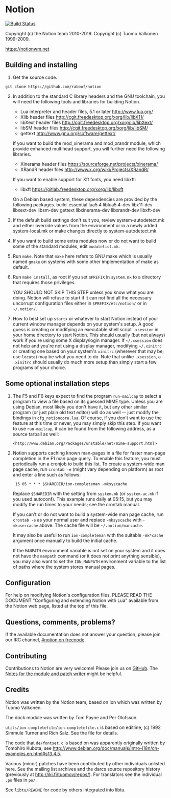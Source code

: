 Notion
======

[![Build Status](https://travis-ci.org/raboof/notion.svg?branch=master)](https://travis-ci.org/raboof/notion)

Copyright (c) the Notion team 2010-2019.
Copyright (c) Tuomo Valkonen 1999-2009.

https://notionwm.net

Building and installing
-----------------------

1. Get the source code.

```
git clone https://github.com/raboof/notion
```

2. In addition to the standard C library headers and the GNU toolchain, you
   will need the following tools and libraries for building Notion.

    * Lua interpreter and header files, 5.1 or later <http://www.lua.org/>
    * Xlib header files <http://cgit.freedesktop.org/xorg/lib/libX11/>
    * libXext header files <http://cgit.freedesktop.org/xorg/lib/libXext/>
    * libSM header files <http://cgit.freedesktop.org/xorg/lib/libSM/>
    * gettext <http://www.gnu.org/software/gettext/>

   If you want to build the mod_xinerama and mod_xrandr module, which provide
   enhanced multihead support, you will further need the following libraries.

    * Xinerama header files <https://sourceforge.net/projects/xinerama/>
    * XRandR header files <http://www.x.org/wiki/Projects/XRandR/>

   If you want to enable support for Xft fonts, you need libxft:

    * libxft <https://gitlab.freedesktop.org/xorg/lib/libxft>

   On a Debian based system, these dependencies are provided by the following
   packages.
     build-essential lua5.4 liblua5.4-dev libx11-dev libxext-dev libsm-dev gettext
     libxinerama-dev libxrandr-dev libxft-dev

3. If the default build settings don't suit you, review system-autodetect.mk
   and either override values from the environment or in a newly added
   system-local.mk or make changes directly to system-autodetect.mk.

4. If you want to build some extra modules now or do not want to build
   some of the standard modules, edit `modulelist.mk`.

5. Run `make`. Note that `make` here refers to GNU make which is usually
   named `gmake` on systems with some other implementation of make as
   default.

6. Run `make install`, as root if you set `$PREFIX` in `system.mk` to a
   directory that requires those privileges.

   YOU SHOULD NOT SKIP THIS STEP unless you know what you are doing. Notion
   will refuse to start if it can not find all the necessary uncorrupt
   configuration files either in `$PREFIX/etc/notion/` or in `~/.notion/`.

7. How to best set up `startx` or whatever to start Notion instead of your
   current window manager depends on your system's setup. A good guess
   is creating or modifying an executable shell script `.xsession` in your
   home directory to start Notion. This should usually (but not always) work
   if you're using some X display/login manager. If `~/.xsession` does not
   help and you're not using a display manager, modifying `~/.xinitrc` or
   creating one based on your system's `xinitrc` (wherever that may be;
   use `locate`) may be what you need to do. Note that unlike `.xsession`,
   a `.xinitrc` should usually do much more setup than simply start a few
   programs of your choice.


Some optional installation steps
--------------------------------

1. The F5 and F6 keys expect to find the program `run-mailcap` to select
   a program to view a file based on its guessed MIME type. Unless you are
   using Debian, most likely you don't have it, but any other similar
   program (or just plain old text editor) will do as well -- just modify the
   bindings in `cfg_notioncore.lua`. Of course, if you don't want to use the
   feature at this time or never, you may simply skip this step. If you want
   to use `run-mailcap`, it can be found from the following address, as a
   source tarball as well:

       <http://www.debian.org/Packages/unstable/net/mime-support.html>

2. Notion supports caching known man-pages in a file for faster man-page
   completion in the F1 man page query. To enable this feature, you must
   periodically run a cronjob to build this list. To create a system-wide
   man page cache, run `crontab -e` (might vary depending on platform) as
   root and enter a line such as follows:

        15 05 * * * $SHAREDIR/ion-completeman -mksyscache

   Replace `$SHAREDIR` with the setting from `system.mk` (or `system-ac.mk`
   if you used autoconf). This example runs daily at 05:15, but you may
   modify the  run times to your needs; see the crontab manual.

   If you can't or do not want to build a system-wide man page cache, run
   `crontab -e` as your normal user and replace `-mksyscache` with
   `-mkusercache` above. The cache file will be `~/.notion/mancache`.

   It may also be useful to run `ion-completeman` with the suitable
   `-mk*cache` argument once manually to build the initial cache.

   If the `MANPATH` environment variable is not set on your system and it
    does not have the `manpath` command (or it does not print anything
   sensible), you may also want to set the `ION_MANPATH` environment
   variable to the list of paths where the system stores manual pages.


Configuration
-------------

For help on modifying Notion's configuration files, PLEASE READ THE DOCUMENT
"Configuring and extending Notion with Lua" available from the Notion web page,
listed at the top of this file.


Questions, comments, problems?
------------------------------

If the available documentation does not answer your question, please
join our IRC channel, [#notion on freenode](https://webchat.freenode.net/?channels=#notion).

Contributing
------------

Contributions to Notion are very welcome! Please join us on [GitHub](https://github.com/raboof/notion/).
The [Notes for the module and patch writer](https://raboof.github.io/notion-doc/notionnotes/) might be helpful.

Credits
-------

Notion was written by the Notion team, based on Ion which was written by Tuomo
Valkonen.

The dock module was written by Tom Payne and Per Olofsson.

`utils/ion-completefile/ion-completefile.c` is based on editline, (c)
1992 Simmule Turner and Rich Salz. See the file for details.

The code that `de/fontset.c` is based on was apparently originally
written by Tomohiro Kubota; see
<http://www.debian.org/doc/manuals/intro-i18n/ch-examples.en.html#s13.4.5>.

Various (minor) patches have been contributed by other individuals
unlisted  here. See the mailing list archives and the darcs source
repository history (previously at <http://iki.fi/tuomov/repos/>).
For translators see the individual `.po` files in `po/`.

See `libtu/README` for code by others integrated into libtu.
